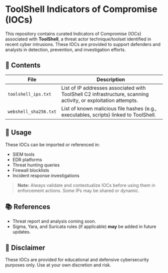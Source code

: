 # ToolShell Indicators of Compromise (IOCs)

This repository contains curated Indicators of Compromise (IOCs) associated with **ToolShell**, a threat actor technique/toolset identified in recent cyber intrusions. These IOCs are provided to support defenders and analysts in detection, prevention, and investigation efforts.

## 📁 Contents

| File              | Description                                                                 |
|-------------------|-----------------------------------------------------------------------------|
| `toolshell_ips.txt`         | List of IP addresses associated with ToolShell C2 infrastructure, scanning activity, or exploitation attempts. |
| `webshell_sha256.txt` | List of known malicious file hashes (e.g., executables, scripts) linked to ToolShell. |

## 📌 Usage

These IOCs can be imported or referenced in:

- SIEM tools
- EDR platforms
- Threat hunting queries
- Firewall blocklists
- Incident response investigations

> **Note:** Always validate and contextualize IOCs before using them in enforcement actions. Some IPs may be shared or dynamic.

## 📚 References

- Threat report and analysis coming soon.
- Sigma, Yara, and Suricata rules (if applicable) **may** be added in future updates.

## 🔐 Disclaimer

These IOCs are provided for educational and defensive cybersecurity purposes only. Use at your own discretion and risk.
